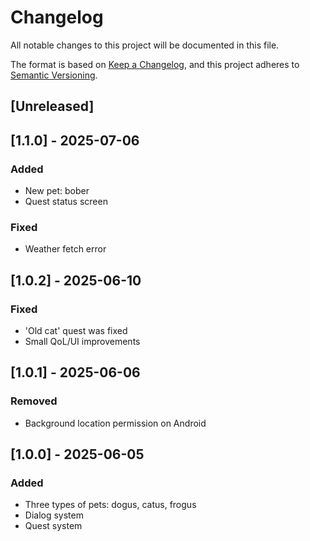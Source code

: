 # Changelog

All notable changes to this project will be documented in this file.

The format is based on [Keep a Changelog](https://keepachangelog.com/en/1.1.0/),
and this project adheres to [Semantic Versioning](https://semver.org/spec/v2.0.0.html).

## [Unreleased]

## [1.1.0] - 2025-07-06

### Added

- New pet: bober
- Quest status screen

### Fixed

- Weather fetch error

## [1.0.2] - 2025-06-10

### Fixed

- 'Old cat' quest was fixed
- Small QoL/UI improvements

## [1.0.1] - 2025-06-06

### Removed

- Background location permission on Android

## [1.0.0] - 2025-06-05

### Added

- Three types of pets: dogus, catus, frogus
- Dialog system
- Quest system
